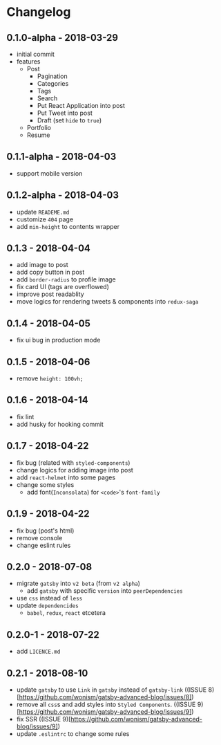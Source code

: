 # Changelog

## 0.1.0-alpha - 2018-03-29
- initial commit
- features
  - Post
    - Pagination
    - Categories
    - Tags
    - Search
    - Put React Application into post
    - Put Tweet into post
    - Draft (set `hide` to `true`)
  - Portfolio
  - Resume

## 0.1.1-alpha - 2018-04-03
- support mobile version

## 0.1.2-alpha - 2018-04-03
- update `READEME.md`
- customize `404` page
- add `min-height` to contents wrapper

## 0.1.3 - 2018-04-04
- add image to post
- add copy button in post
- add `border-radius` to profile image
- fix card UI (tags are overflowed)
- improve post readablity
- move logics for rendering tweets & components into `redux-saga`

## 0.1.4 - 2018-04-05
- fix ui bug in production mode

## 0.1.5 - 2018-04-06
- remove `height: 100vh;`

## 0.1.6 - 2018-04-14
- fix lint
- add husky for hooking commit

## 0.1.7 - 2018-04-22
- fix bug (related with `styled-components`)
- change logics for adding image into post
- add `react-helmet` into some pages
- change some styles
  - add font(`Inconsolata`) for `<code>`'s `font-family`

## 0.1.9 - 2018-04-22
- fix bug (post's html)
- remove console
- change eslint rules

## 0.2.0 - 2018-07-08
- migrate `gatsby` into `v2 beta` (from `v2 alpha`)
  - add `gatsby` with specific `version` into `peerDependencies`
- use `css` instead of `less`
- update `dependencides`
  - `babel`, `redux`, `react` etcetera

## 0.2.0-1 - 2018-07-22
- add `LICENCE.md`

## 0.2.1 - 2018-08-10
- update `gatsby` to use `Link` in `gatsby` instead of `gatsby-link` ((ISSUE 8)[https://github.com/wonism/gatsby-advanced-blog/issues/8])
- remove all `css`s and add styles into `Styled Components`. ((ISSUE 9)[https://github.com/wonism/gatsby-advanced-blog/issues/9])
- fix SSR ((ISSUE 9)[https://github.com/wonism/gatsby-advanced-blog/issues/9])
- update `.eslintrc` to change some rules
